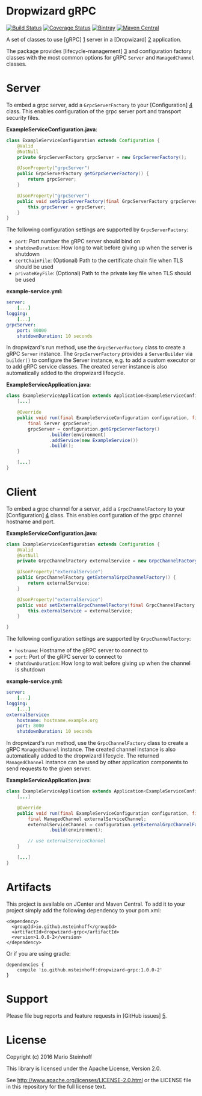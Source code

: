 # Dropwizard gRPC

[![Build Status](https://travis-ci.org/msteinhoff/dropwizard-grpc.svg?branch=master)](https://travis-ci.org/msteinhoff/dropwizard-grpc)
[![Coverage Status](https://img.shields.io/coveralls/msteinhoff/dropwizard-grpc.svg)](https://coveralls.io/r/msteinhoff/dropwizard-grpc)
[![Bintray](https://img.shields.io/bintray/v/msteinhoff/maven/dropwizard-grpc.svg)](https://bintray.com/msteinhoff/maven/dropwizard-grpc)
[![Maven Central](https://img.shields.io/maven-central/v/io.github.msteinhoff/dropwizard-grpc.svg)](http://search.maven.org/#artifactdetails%7Cio.github.msteinhoff%7Cdropwizard-grpc%7C1.0.0-2%7C)

A set of classes to use [gRPC] [1] server in a [Dropwizard] [2] application.  

The package provides [lifecycle-management] [3] and configuration factory
classes with the most common options for gRPC `Server` and `ManagedChannel`
classes.  

# Server

To embed a grpc server, add a `GrpcServerFactory` to your [Configuration] [4]
class.  This enables configuration of the grpc server port and transport
security files.  

**ExampleServiceConfiguration.java**:  

```java
class ExampleServiceConfiguration extends Configuration {
    @Valid
    @NotNull
    private GrpcServerFactory grpcServer = new GrpcServerFactory();

    @JsonProperty("grpcServer")
    public GrpcServerFactory getGrpcServerFactory() {
        return grpcServer;
    }

    @JsonProperty("grpcServer")
    public void setGrpcServerFactory(final GrpcServerFactory grpcServer) {
        this.grpcServer = grpcServer;
    }
}
```

The following configuration settings are supported by `GrpcServerFactory`:  

* `port`: Port number the gRPC server should bind on
* `shutdownDuration`: How long to wait before giving up when the server is shutdown
* `certChainFile`: (Optional) Path to the certificate chain file when TLS should be used
* `privateKeyFile`: (Optional) Path to the private key file when TLS should be used

**example-service.yml:**

```yaml
server:
    [...]
logging:
    [...]
grpcServer:
    port: 80000
    shutdownDuration: 10 seconds
```

In dropwizard's run method, use the `GrpcServerFactory` class to create a gRPC
`Server` instance.  The `GrpcServerFactory` provides a `ServerBuilder` via
`builder()` to configure the Server instance, e.g. to add a custom executor or
to add gRPC service classes.  The created server instance is also automatically
added to the dropwizard lifecycle.  

**ExampleServiceApplication.java**:  

```java
class ExampleServiceApplication extends Application<ExampleServiceConfiguration> {
    [...]

    @Override
    public void run(final ExampleServiceConfiguration configuration, final Environment environment) throws IOException {
        final Server grpcServer;
        grpcServer = configuration.getGrpcServerFactory()
                .builder(environment)
                .addService(new ExampleService())
                .build();
    }

    [...]
}
```

# Client

To embed a grpc channel for a server, add a `GrpcChannelFactory` to your
[Configuration] [4] class.  This enables configuration of the grpc channel
hostname and port.

**ExampleServiceConfiguration.java**:  

```java
class ExampleServiceConfiguration extends Configuration {
    @Valid
    @NotNull
    private GrpcChannelFactory externalService = new GrpcChannelFactory();

    @JsonProperty("externalService")
    public GrpcChannelFactory getExternalGrpcChannelFactory() {
        return externalService;
    }

    @JsonProperty("externalService")
    public void setExternalGrpcChannelFactory(final GrpcChannelFactory externalService) {
        this.externalService = externalService;
    }   

}
```

The following configuration settings are supported by `GrpcChannelFactory`:

* `hostname`: Hostname of the gRPC server to connect to
* `port`: Port of the gRPC server to connect to
* `shutdownDuration`: How long to wait before giving up when the channel is
shutdown

**example-service.yml:**

```yaml
server:
    [...]
logging:
    [...]
externalService:
    hostname: hostname.example.org
    port: 8000
    shutdownDuration: 10 seconds
```

In dropwizard's run method, use the `GrpcChannelFactory` class to create a gRPC
`ManagedChannel` instance.   The created channel instance is also automatically
added to the dropwizard lifecycle.  The returned `ManagedChannel` instance can
be used by other application components to send requests to the given server.  

**ExampleServiceApplication.java**:  

```java
class ExampleServiceApplication extends Application<ExampleServiceConfiguration> {
    [...]

    @Override
    public void run(final ExampleServiceConfiguration configuration, final Environment environment) throws IOException {
        final ManagedChannel externalServiceChannel;
        externalServiceChannel = configuration.getExternalGrpcChannelFactory()
                .build(environment);

        // use externalServiceChannel
    }

    [...]
}
```

# Artifacts

This project is available on JCenter and Maven Central.  To add it to your
project simply add the following dependency to your pom.xml:

    <dependency>
      <groupId>io.github.msteinhoff</groupId>
      <artifactId>dropwizard-grpc</artifactId>
      <version>1.0.0-2</version>
    </dependency>

Or if you are using gradle:

    dependencies {
        compile 'io.github.msteinhoff:dropwizard-grpc:1.0.0-2'
    }

# Support

Please file bug reports and feature requests in [GitHub issues] [5].  

# License

Copyright (c) 2016 Mario Steinhoff

This library is licensed under the Apache License, Version 2.0.

See http://www.apache.org/licenses/LICENSE-2.0.html or the LICENSE file in this
repository for the full license text.  

[1]: http://www.grpc.io/
[2]: http://dropwizard.io/1.0.0/docs
[3]: http://dropwizard.io/1.0.0/docs/manual/core.html#managed-objects
[4]: http://dropwizard.io/1.0.0/docs/manual/core.html#configuration
[5]: https://github.com/msteinhoff/dropwizard-grpc/issues
